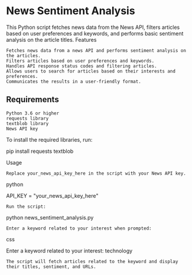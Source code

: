 # News Sentiment Analysis

This Python script fetches news data from the News API, filters articles based on user preferences and keywords, and performs basic sentiment analysis on the article titles.
Features

    Fetches news data from a news API and performs sentiment analysis on the articles.
    Filters articles based on user preferences and keywords.
    Handles API response status codes and filtering articles.
    Allows users to search for articles based on their interests and preferences.
    Communicates the results in a user-friendly format.

## Requirements

    Python 3.6 or higher
    requests library
    textblob library
    News API key

To install the required libraries, run:

pip install requests textblob

Usage

    Replace your_news_api_key_here in the script with your News API key.

python

API_KEY = "your_news_api_key_here"

    Run the script:

python news_sentiment_analysis.py

    Enter a keyword related to your interest when prompted:

css

Enter a keyword related to your interest: technology

    The script will fetch articles related to the keyword and display their titles, sentiment, and URLs.
